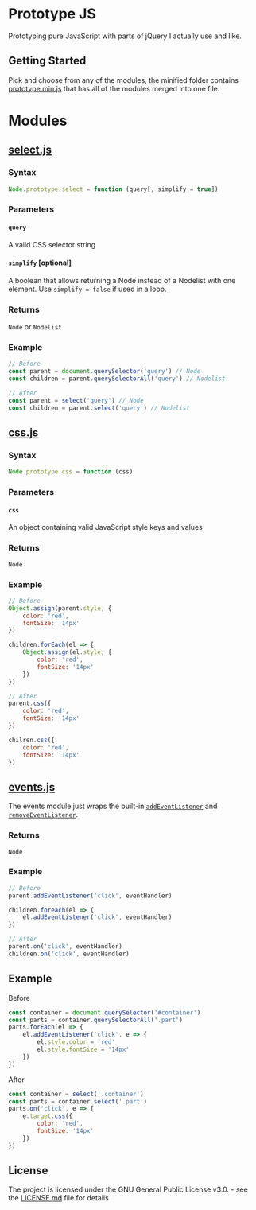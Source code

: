 # Prototype JS

Prototyping pure JavaScript with parts of jQuery I actually use and like.

## Getting Started

Pick and choose from any of the modules, the minified folder contains [prototype.min.js](min/prototype.min.js) that has all of the modules merged into one file.

# Modules

## [select.js](modules/select.js)
### Syntax
```javascript
Node.prototype.select = function (query[, simplify = true])
```
### Parameters
#### `query`
A vaild CSS selector string
#### `simplify` [optional]
A boolean that allows returning a Node instead of a Nodelist with one element. Use `simplify = false` if used in a loop.
### Returns
`Node` or `Nodelist`
### Example
```javascript
// Before
const parent = document.querySelector('query') // Node
const children = parent.querySelectorAll('query') // Nodelist

// After 
const parent = select('query') // Node
const children = parent.select('query') // Nodelist
```


## [css.js](modules/css.js)
### Syntax
```javascript
Node.prototype.css = function (css)
```
### Parameters
#### `css`
An object containing valid JavaScript style keys and values
### Returns
`Node`
### Example
```javascript
// Before
Object.assign(parent.style, {
    color: 'red',
    fontSize: '14px'
})

children.forEach(el => {
    Object.assign(el.style, {
        color: 'red',
        fontSize: '14px'
    })
})

// After
parent.css({
    color: 'red',
    fontSize: '14px'
})

chilren.css({
    color: 'red',
    fontSize: '14px'
})
```

## [events.js](modules/events.js)
The events module just wraps the built-in [`addEventListener`](https://developer.mozilla.org/en-US/docs/Web/API/EventTarget/addEventListener) and [`removeEventListener`](https://developer.mozilla.org/en-US/docs/Web/API/EventTarget/removeEventListener).
### Returns
`Node`
### Example
```javascript
// Before
parent.addEventListener('click', eventHandler)

children.foreach(el => {
    el.addEventListener('click', eventHandler)
})

// After
parent.on('click', eventHandler)
children.on('click', eventHandler)
```




## Example
Before
```javascript
const container = document.querySelector('#container')
const parts = container.querySelectorAll('.part')
parts.forEach(el => {
    el.addEventListener('click', e => {
        el.style.color = 'red'
        el.style.fontSize = '14px'
    })
})
```
After
```javascript
const container = select('.container')
const parts = container.select('.part')
parts.on('click', e => {
    e.target.css({
        color: 'red',
        fontSize: '14px'
    })
})
```
## License

The project is licensed under the GNU General Public License v3.0. - see the [LICENSE.md](LICENSE.md) file for details
